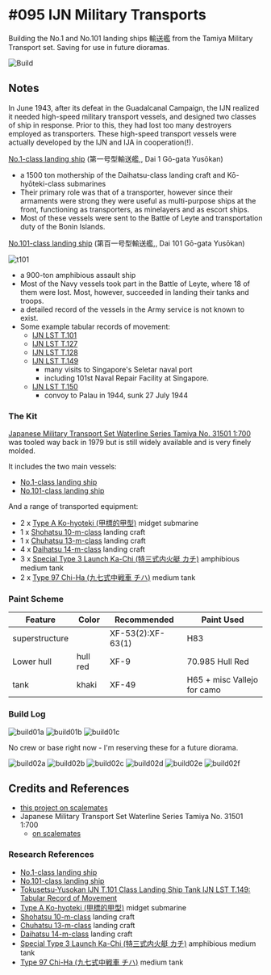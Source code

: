 # #095 IJN Military Transports

Building the No.1 and No.101 landing ships 輸送艦 from the Tamiya Military Transport set. Saving for use in future dioramas.

![Build](./assets/MilitaryTransports_build.jpg?raw=true)

## Notes

In June 1943, after its defeat in the Guadalcanal Campaign, the IJN realized it needed high-speed military transport vessels, and designed two classes of ship in response.
Prior to this, they had lost too many destroyers employed as transporters.
These high-speed transport vessels were actually developed by the IJN and IJA in cooperation(!).

[No.1-class landing ship](https://en.wikipedia.org/wiki/No.1-class_landing_ship)  (第一号型輸送艦,, Dai 1 Gō-gata Yusōkan)

* a 1500 ton mothership of the Daihatsu-class landing craft and Kō-hyōteki-class submarines
* Their primary role was that of a transporter, however since their armaments were strong they were useful as multi-purpose ships at the front, functioning as transporters, as minelayers and as escort ships.
* Most of these vessels were sent to the Battle of Leyte and transportation duty of the Bonin Islands.

[No.101-class landing ship](https://en.wikipedia.org/wiki/No.101-class_landing_ship)  (第百一号型輸送艦,, Dai 101 Gō-gata Yusōkan)

![t101](./assets/t101.jpg)

* a 900-ton amphibious assault ship
* Most of the Navy vessels took part in the Battle of Leyte, where 18 of them were lost. Most, however, succeeded in landing their tanks and troops.
* a detailed record of the vessels in the Army service is not known to exist.
* Some example tabular records of movement:
    * [IJN LST T.101](http://www.combinedfleet.com/T.101_t.htm)
    * [IJN LST T.127](http://www.combinedfleet.com/T.127_t.htm)
    * [IJN LST T.128](http://www.combinedfleet.com/T.128_t.htm)
    * [IJN LST T.149](http://www.combinedfleet.com/T.149_t.htm)
        * many visits to Singapore's Seletar naval port
        * including 101st Naval Repair Facility at Singapore.
    * [IJN LST T.150](http://www.combinedfleet.com/T.150_t.htm)
        * convoy to Palau in 1944, sunk 27 July 1944

### The Kit

[Japanese Military Transport Set Waterline Series Tamiya No. 31501 1:700](https://www.scalemates.com/kits/tamiya-31501-japanese-military-transport-set--171118)
was tooled way back in 1979 but is still widely available and is very finely molded.

It includes the two main vessels:

* [No.1-class landing ship](https://en.wikipedia.org/wiki/No.1-class_landing_ship)
* [No.101-class landing ship](https://en.wikipedia.org/wiki/No.101-class_landing_ship)

And a range of transported equipment:

* 2 x [Type A Ko-hyoteki (甲標的甲型)](https://en.wikipedia.org/wiki/Type_A_K%C5%8D-hy%C5%8Dteki-class_submarine) midget submarine
* 1 x [Shohatsu 10-m-class](https://en.wikipedia.org/wiki/Shohatsu-class_landing_craft) landing craft
* 1 x [Chuhatsu 13-m-class](https://en.wikipedia.org/wiki/Chuhatsu-class_landing_craft) landing craft
* 4 x [Daihatsu 14-m-class](https://en.wikipedia.org/wiki/Daihatsu-class_landing_craft) landing craft
* 3 x [Special Type 3 Launch Ka-Chi (特三式内火艇 カチ)](https://en.wikipedia.org/wiki/Type_3_Ka-Chi) amphibious medium tank
* 2 x [Type 97 Chi-Ha (九七式中戦車 チハ)](https://en.wikipedia.org/wiki/Type_97_Chi-Ha_medium_tank) medium tank

### Paint Scheme

| Feature               | Color                | Recommended       | Paint Used                  |
|-----------------------|----------------------|-------------------|-----------------------------|
| superstructure        |                      | XF-53(2):XF-63(1) | H83                         |
| Lower hull            | hull red             | XF-9              | 70.985 Hull Red             |
| tank                  | khaki                | XF-49             | H65 + misc Vallejo for camo |

### Build Log

![build01a](./assets/build01a.jpg?raw=true)
![build01b](./assets/build01b.jpg?raw=true)
![build01c](./assets/build01c.jpg?raw=true)

No crew or base right now - I'm reserving these for a future diorama.

![build02a](./assets/build02a.jpg?raw=true)
![build02b](./assets/build02b.jpg?raw=true)
![build02c](./assets/build02c.jpg?raw=true)
![build02d](./assets/build02d.jpg?raw=true)
![build02e](./assets/build02e.jpg?raw=true)
![build02f](./assets/build02f.jpg?raw=true)

## Credits and References

* [this project on scalemates](https://www.scalemates.com/profiles/mate.php?id=74137&p=projects&project=155655)
* Japanese Military Transport Set Waterline Series Tamiya No. 31501 1:700
    * [on scalemates](https://www.scalemates.com/kits/tamiya-31501-japanese-military-transport-set--171118)

### Research References

* [No.1-class landing ship](https://en.wikipedia.org/wiki/No.1-class_landing_ship)
* [No.101-class landing ship](https://en.wikipedia.org/wiki/No.101-class_landing_ship)
* [Tokusetsu-Yusokan IJN T.101 Class Landing Ship Tank  IJN LST T.149: Tabular Record of Movement](http://www.combinedfleet.com/T.149_t.htm)
* [Type A Ko-hyoteki (甲標的甲型)](https://en.wikipedia.org/wiki/Type_A_K%C5%8D-hy%C5%8Dteki-class_submarine) midget submarine
* [Shohatsu 10-m-class](https://en.wikipedia.org/wiki/Shohatsu-class_landing_craft) landing craft
* [Chuhatsu 13-m-class](https://en.wikipedia.org/wiki/Chuhatsu-class_landing_craft) landing craft
* [Daihatsu 14-m-class](https://en.wikipedia.org/wiki/Daihatsu-class_landing_craft) landing craft
* [Special Type 3 Launch Ka-Chi (特三式内火艇 カチ)](https://en.wikipedia.org/wiki/Type_3_Ka-Chi) amphibious medium tank
* [Type 97 Chi-Ha (九七式中戦車 チハ)](https://en.wikipedia.org/wiki/Type_97_Chi-Ha_medium_tank) medium tank
